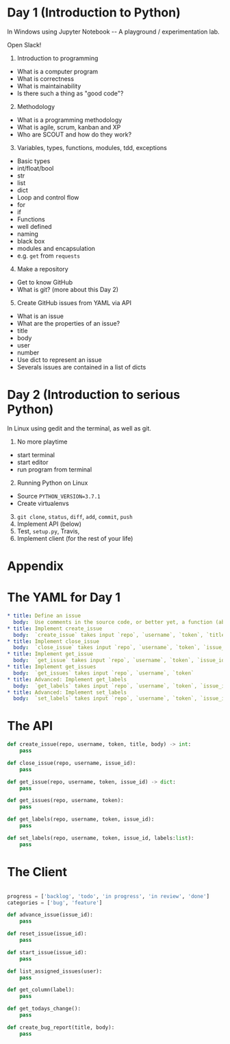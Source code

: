 # Day 1 (Introduction to Python)

In Windows using Jupyter Notebook -- A playground / experimentation lab.

Open Slack!

1. Introduction to programming
 * What is a computer program
 * What is correctness
 * What is maintainability
 * Is there such a thing as "good code"?
2. Methodology
 * What is a programming methodology
 * What is agile, scrum, kanban and XP
 * Who are SCOUT and how do they work?
3. Variables, types, functions, modules, tdd, exceptions
 * Basic types
  * int/float/bool
  * str
  * list
  * dict
 * Loop and control flow
  * for
  * if
 * Functions
  * well defined
  * naming
  * black box
 * modules and encapsulation
  * e.g. `get` from `requests`
4. Make a repository
 * Get to know GitHub
 * What is git?  (more about this Day 2)
5. Create GitHub issues from YAML via API
 * What is an issue
 * What are the properties of an issue?
  * title
  * body
  * user
  * number
 * Use dict to represent an issue
 * Severals issues are contained in a list of dicts


# Day 2 (Introduction to serious Python)

In Linux using gedit and the terminal, as well as git.

1. No more playtime
 * start terminal
 * start editor
 * run program from terminal
2. Running Python on Linux
 * Source `PYTHON_VERSION=3.7.1`
 * Create virtualenvs
3. `git clone`, `status`, `diff`, `add`, `commit`, `push`
4. Implement API (below)
5. Test, `setup.py`, Travis,
6. Implement client (for the rest of your life)


# Appendix



# The YAML for Day 1


```yml
* title: Define an issue
  body:  Use comments in the source code, or better yet, a function (abstraction), which takes title, body and returns a dict
* title: Implement create_issue
  body:  `create_issue` takes input `repo`, `username`, `token`, `title`, `body`, and returns `id`?
* title: Implement close_issue
  body:  `close_issue` takes input `repo`, `username`, `token`, `issue_id`
* title: Implement get_issue
  body:  `get_issue` takes input `repo`, `username`, `token`, `issue_id`
* title: Implement get_issues
  body:  `get_issues` takes input `repo`, `username`, `token`
* title: Advanced: Implement get_labels
  body:  `get_labels` takes input `repo`, `username`, `token`, `issue_id`
* title: Advanced: Implement set_labels
  body:  `set_labels` takes input `repo`, `username`, `token`, `issue_id`, `labels:list`
```

# The API

```python
def create_issue(repo, username, token, title, body) -> int:
    pass

def close_issue(repo, username, issue_id):
    pass

def get_issue(repo, username, token, issue_id) -> dict:
    pass

def get_issues(repo, username, token):
    pass

def get_labels(repo, username, token, issue_id):
    pass

def set_labels(repo, username, token, issue_id, labels:list):
    pass
```

# The Client

```python

progress = ['backlog', 'todo', 'in progress', 'in review', 'done']
categories = ['bug', 'feature']

def advance_issue(issue_id):
    pass

def reset_issue(issue_id):
    pass

def start_issue(issue_id):
    pass

def list_assigned_issues(user):
    pass

def get_column(label):
    pass

def get_todays_change():
    pass

def create_bug_report(title, body):
    pass
```
